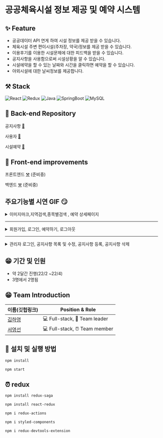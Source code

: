 # 공공체육시설 정보 제공 및 예약 시스템
 
## ✨ Feature


- 공공데이터 API 연게 하여 시설 정보를 제공 받을 수 있습니다.
- 체육시설 주변 편이시설(주차장, 약국)정보를 제공 받을 수 있습니다.
- 이용후기를 이용한 시설문제에 대한 피드백을 받을 수 있습니다. 
- 공지사항을 사용함으로써 시설상황을 알 수 있습니다.
- 시설에약을 할 수 있는 날짜와 시간을 클릭하면 예약을 할 수 있습니다.  
- 야외시설에 대한 날씨정보를 제공합니다.


## ⚒  Stack

![React](https://img.shields.io/badge/react-%2320232a.svg?style=for-the-badge&logo=react&logoColor=%2361DAFB)
![Redux](https://img.shields.io/badge/redux-%23593d88.svg?style=for-the-badge&logo=redux&logoColor=white)
![Java](https://img.shields.io/badge/Java-007396.svg?&style=for-the-badge&logo=Java&logoColor=white)
![SpringBoot](https://img.shields.io/badge/SpringBoot-6DB33F.svg?&style=for-the-badge&logo=SpringBoot&logoColor=white)
![MySQL](https://img.shields.io/badge/MySQL-4479A1.svg?&style=for-the-badge&logo=MySQL&logoColor=white)


## 📝 Back-end Repository


공지사항 [🚀](https://github.com/zhzkdls/PI-board.git)   

사용자 [🚀](https://github.com/zhzkdls/PI-loginAndManager.git)   

시설예약 [🚀](https://github.com/zhzkdls/PI-reservation.git) 

## 📝 Front-end improvements

프론트엔드 [⚒]('') (준비중) 

백엔드 [⚒]('') (준비중) 


## 주요기능별 시연 GIF 😏

<details>
  <summary> 이미지마크,지역검색,종목별검색 , 예약 상세페이지  </summary>
  
  <details>
  <summary> 이미지마크 </summary>
    <img width="727" src="https://user-images.githubusercontent.com/93629804/167288026-ce0a726a-7185-4b3c-b12e-8cefabb9c5ca.gif"/>
  </details>
  
  <details>
  <summary> 지역검색 </summary>
    <img width="727" src="https://user-images.githubusercontent.com/93629804/167288110-b79926da-1609-4156-8cad-f19ce1a5f3d9.gif"/>
  </details>
 
  <details>
  <summary> 종목별검색 </summary>
    <img width="727" src="https://user-images.githubusercontent.com/93629804/167288208-e181c366-2944-4609-8f84-74ec7d40ecb0.gif"/>
  </details>
  
  <details>
  <summary> 예약 상세페이지 </summary>
    <img width="727" src="https://user-images.githubusercontent.com/93629804/167287321-9ff6c3b1-3378-41c6-b0ef-656dbdffb0e5.gif"/>
  </details>
  
</details>

---

<details>
  <summary> 회원가입, 로그인, 예약하기, 로그아웃 </summary>
  
  <details>
  <summary> 회원가입 </summary>
    <img width="727" src="https://user-images.githubusercontent.com/93629804/167286253-fd05eea8-eed4-4055-b70f-bc09fd655779.gif"/>
  </details>
  
  <details>
  <summary> 로그인 </summary>
    <img width="727" src="https://user-images.githubusercontent.com/93629804/167286371-100e368c-6e69-4211-a5a9-f5a6513b3e62.gif"/>
  </details>
  
  <details>
  <summary> 예약하기 </summary>
    <img width="727" src="https://user-images.githubusercontent.com/93629804/167286762-607c855f-7600-41f3-b7e3-fdeddd4ac723.gif"/>
  </details>
 
  <details>
   <summary> 로그아웃 </summary>
     <img width="727" src="https://user-images.githubusercontent.com/93629804/167289253-6533fe8e-2060-4224-b87b-f3a831a356a9.gif"/>
   </details>
  
</details>

---

<details>
  <summary> 관리자 로그인, 공지사항 목록 및 수정, 공지사항 등록, 공지사항 삭제 </summary>
  
  <details>
  <summary> 관리자 로그인 </summary>
    <img width="727" src="https://user-images.githubusercontent.com/93629804/167289361-adc87d55-f635-409d-8664-06bf6a3386d5.gif"/>
  </details>
  
  <details>
  <summary> 공지사항 목록 및 수정 </summary>
    <img width="727" src="https://user-images.githubusercontent.com/93629804/167289447-63f2cd39-b858-4b44-85bc-ed2b5f6945f7.gif"/>
  </details>
  
  <details>
  <summary> 공지사항 등록 </summary>
    <img width="727" src="https://user-images.githubusercontent.com/93629804/167289504-56a9c94c-ab83-4592-81b9-6f020887be5c.gif"/>
  </details>
 
  <details>
   <summary> 공지사항 삭제 </summary>
     <img width="727" src="https://user-images.githubusercontent.com/93629804/167289582-82dee5d5-8754-4ca6-896f-a649fa1a760f.gif"/>
   </details>
  
</details>


## 😁 기간 및 인원
- 약 2달간 진행(22/2 ~22/4)
- 3명에서 2명됨


## 😁 Team Introduction


| 이름(깃헙링크) | Position & Role|
| ------- | ----- |
| [김하영](https://github.com/zhzkdls) | 💻 Full-stack, 🌟 Team leader|
| [서영선](https://github.com/YeongSeon1) | 💻 Full-stack, ⏰ Team member |




## 🌟  설치 및 실행 방법


```sh
npm install
```
```sh
npm start
```

## ⏰ redux 


```sh
npm install redux-saga
```
```sh
npm install react-redux
```
```sh
npm i redux-actions
```
```sh
npm i styled-components
```
```sh
npm i redux-devtools-extension
```


